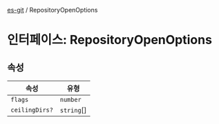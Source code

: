 [es-git](../globals.md) / RepositoryOpenOptions

# 인터페이스: RepositoryOpenOptions

## 속성

| 속성 | 유형 |
| ------ | ------ |
| <a id="flags"></a> `flags` | `number` |
| <a id="ceilingdirs"></a> `ceilingDirs?` | `string`[] |
